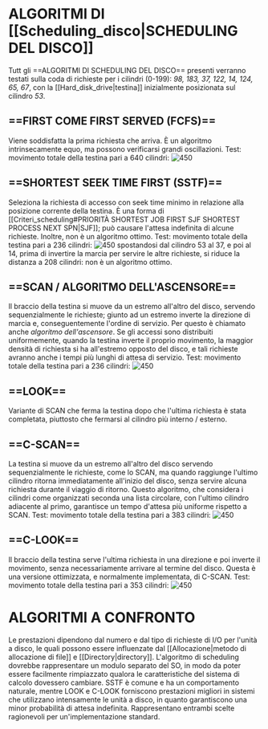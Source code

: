 # ALGORITMI DI [[Scheduling_disco|SCHEDULING DEL DISCO]]
Tutt gli ==ALGORITMI DI SCHEDULING DEL DISCO== presenti verranno testati sulla coda di richieste per i cilindri (0-199): _98, 183, 37, 122, 14, 124, 65, 67_, con la [[Hard_disk_drive|testina]] inizialmente posizionata sul cilindro _53_.

## ==FIRST COME FIRST SERVED (FCFS)==
Viene soddisfatta la prima richiesta che arriva. È un algoritmo intrinsecamente equo, ma possono verificarsi grandi oscillazioni.
Test: movimento totale della testina pari a 640 cilindri:
![450](fcfs_disco.png)

## ==SHORTEST SEEK TIME FIRST (SSTF)==
Seleziona la richiesta di accesso con seek time minimo in relazione alla posizione corrente della testina. È una forma di [[Criteri_scheduling#PRIORITÀ SHORTEST JOB FIRST SJF SHORTEST PROCESS NEXT SPN|SJF]]; può causare l'attesa indefinita di alcune richieste. Inoltre, non è un algoritmo ottimo.
Test: movimento totale della testina pari a 236 cilindri:
![450](sstf.png)
	spostandosi dal cilindro 53 al 37, e poi al 14, prima di invertire la marcia per servire le altre richieste, si riduce la distanza a 208 cilindri: non è un algoritmo ottimo.

## ==SCAN / ALGORITMO DELL'ASCENSORE==
Il braccio della testina si muove da un estremo all'altro del disco, servendo sequenzialmente le richieste; giunto ad un estremo inverte la direzione di marcia e, conseguentemente l'ordine di servizio. Per questo è chiamato anche _algoritmo dell'ascensore_.
Se gli accessi sono distribuiti uniformemente, quando la testina inverte il proprio movimento, la maggior densità di richiesta si ha all'estremo opposto del disco, e tali richieste avranno anche i tempi più lunghi di attesa di servizio.
Test: movimento totale della testina pari a 236 cilindri:
![450](scan.png)

## ==LOOK==
Variante di SCAN che ferma la testina dopo che l'ultima richiesta è stata completata, piuttosto che fermarsi al cilindro più interno / esterno.

## ==C-SCAN==
La testina si muove da un estremo all'altro del disco servendo sequenzialmente le richieste, come lo SCAN, ma quando raggiunge l'ultimo cilindro ritorna immediatamente all'inizio del disco, senza servire alcuna richiesta durante il viaggio di ritorno.
Questo algoritmo, che considera i cilindri come organizzati seconda una lista circolare, con l'ultimo cilindro adiacente al primo, garantisce un tempo d'attesa più uniforme rispetto a SCAN.
Test: movimento totale della testina pari a 383 cilindri:
![450](c-scan.png)

## ==C-LOOK==
Il braccio della testina serve l'ultima richiesta in una direzione e poi inverte il movimento, senza necessariamente arrivare al termine del disco. Questa è una versione ottimizzata, e normalmente implementata, di C-SCAN.
Test: movimento totale della testina pari a 353 cilindri:
![450](c-look.png)

# ALGORITMI A CONFRONTO
Le prestazioni dipendono dal numero e dal tipo di richieste di I/O per l'unità a disco, le quali possono essere influenzate dal [[Allocazione|metodo di allocazione di file]] e [[Directory|directory]]. L'algoritmo di scheduling dovrebbe rappresentare un modulo separato del SO, in modo da poter essere facilmente rimpiazzato qualora le caratteristiche del sistema di calcolo dovessero cambiare.
SSTF è comune e ha un comportamento naturale, mentre LOOK e C-LOOK forniscono prestazioni migliori in sistemi che utilizzano intensamente le unità a disco, in quanto garantiscono una minor probabilità di attesa indefinita. Rappresentano entrambi scelte ragionevoli per un'implementazione standard.